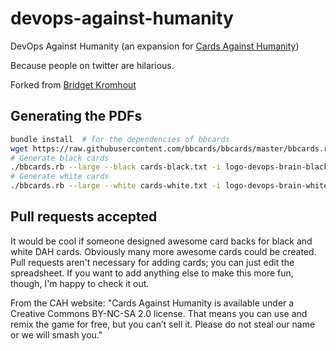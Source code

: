 # devops-against-humanity

DevOps Against Humanity (an expansion for [Cards Against Humanity](http://www.cardsagainsthumanity.com))

Because people on twitter are hilarious.

Forked from [Bridget Kromhout](https://github.com/bridgetkromhout/devops-against-humanity)

## Generating the PDFs

```bash
bundle install  # for the dependencies of bbcards
wget https://raw.githubusercontent.com/bbcards/bbcards/master/bbcards.rb
# Generate black cards
./bbcards.rb --large --black cards-black.txt -i logo-devops-brain-black.png -o output-black.pdf
# Generate white cards
./bbcards.rb --large --white cards-white.txt -i logo-devops-brain-white.png -o output-white.pdf
```

## Pull requests accepted

It would be cool if someone designed awesome card backs for black and white DAH cards.
Obviously many more awesome cards could be created. Pull requests aren't
necessary for adding cards; you can just edit the spreadsheet. If you want
to add anything else to make this more fun, though, I'm happy to check it out.

From the CAH website: "Cards Against Humanity is available under a Creative Commons
BY-NC-SA 2.0 license. That means you can use and remix the game for free, but you
can’t sell it. Please do not steal our name or we will smash you."

